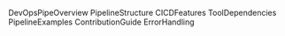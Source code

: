 DevOpsPipeOverview
PipelineStructure
CICDFeatures
ToolDependencies
PipelineExamples
ContributionGuide
ErrorHandling
